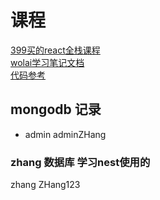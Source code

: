 # 课程
[399买的react全栈课程](https://appwhrkrsz84443.pc.xiaoe-tech.com/p/t_pc/course_pc_detail/big_column/p_6402a238e4b07b0558395e96?product_id=p_6402a238e4b07b0558395e96)        
[wolai学习笔记文档](https://www.wolai.com/josephxia/vXVPVYLNLHG6GACochkc8Q)   
[代码参考](https://github.com/su37josephxia/admin-server-nestjs/tree/15)

## mongodb 记录
- admin adminZHang
### zhang 数据库 学习nest使用的
zhang ZHang123